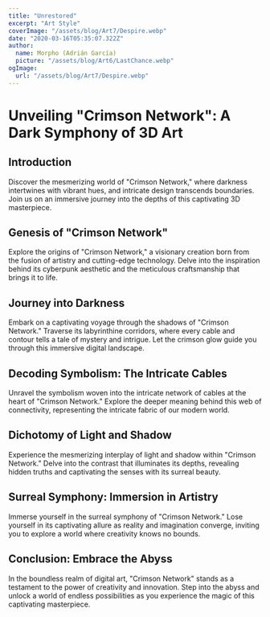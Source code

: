 ```yaml
---
title: "Unrestored"
excerpt: "Art Style"
coverImage: "/assets/blog/Art7/Despire.webp"
date: "2020-03-16T05:35:07.322Z"
author:
  name: Morpho (Adrián García)
  picture: "/assets/blog/Art6/LastChance.webp"
ogImage:
  url: "/assets/blog/Art7/Despire.webp"
---
```


# Unveiling "Crimson Network": A Dark Symphony of 3D Art

## Introduction

Discover the mesmerizing world of "Crimson Network," where darkness intertwines with vibrant hues, and intricate design transcends boundaries. Join us on an immersive journey into the depths of this captivating 3D masterpiece.

## Genesis of "Crimson Network"

Explore the origins of "Crimson Network," a visionary creation born from the fusion of artistry and cutting-edge technology. Delve into the inspiration behind its cyberpunk aesthetic and the meticulous craftsmanship that brings it to life.

## Journey into Darkness

Embark on a captivating voyage through the shadows of "Crimson Network." Traverse its labyrinthine corridors, where every cable and contour tells a tale of mystery and intrigue. Let the crimson glow guide you through this immersive digital landscape.

## Decoding Symbolism: The Intricate Cables

Unravel the symbolism woven into the intricate network of cables at the heart of "Crimson Network." Explore the deeper meaning behind this web of connectivity, representing the intricate fabric of our modern world.

## Dichotomy of Light and Shadow

Experience the mesmerizing interplay of light and shadow within "Crimson Network." Delve into the contrast that illuminates its depths, revealing hidden truths and captivating the senses with its surreal beauty.

## Surreal Symphony: Immersion in Artistry

Immerse yourself in the surreal symphony of "Crimson Network." Lose yourself in its captivating allure as reality and imagination converge, inviting you to explore a world where creativity knows no bounds.

## Conclusion: Embrace the Abyss

In the boundless realm of digital art, "Crimson Network" stands as a testament to the power of creativity and innovation. Step into the abyss and unlock a world of endless possibilities as you experience the magic of this captivating masterpiece.

